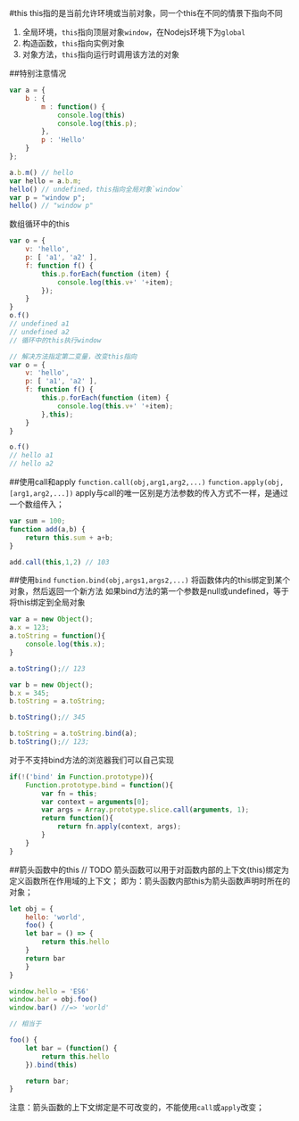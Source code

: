 #this
this指的是当前允许环境或当前对象，同一个this在不同的情景下指向不同
1. 全局环境，`this`指向顶层对象`window`，在Nodejs环境下为`global`
2. 构造函数，`this`指向实例对象
3. 对象方法，`this`指向运行时调用该方法的对象


##特别注意情况
``` JavaScript
var a = {
	b : {
		m : function() {
			console.log(this)
			console.log(this.p);
		},
		p : 'Hello'
	}
};

a.b.m() // hello
var hello = a.b.m;
hello() // undefined，this指向全局对象`window`
var p = "window p";
hello() // "window p"
```

数组循环中的this
``` JavaScript
var o = {
	v: 'hello',
	p: [ 'a1', 'a2' ],
	f: function f() {
		this.p.forEach(function (item) {
			console.log(this.v+' '+item);
		});
	}
}
o.f()
// undefined a1
// undefined a2
// 循环中的this执行window

// 解决方法指定第二变量，改变this指向
var o = {
	v: 'hello',
	p: [ 'a1', 'a2' ],
	f: function f() {
		this.p.forEach(function (item) {
			console.log(this.v+' '+item);
		},this);
	}
}

o.f()
// hello a1
// hello a2
```

##使用call和apply
`function.call(obj,arg1,arg2,...)`
`function.apply(obj,[arg1,arg2,...])`
apply与call的唯一区别是方法参数的传入方式不一样，是通过一个数组传入；

``` JavaScript	
var sum = 100;
function add(a,b) {
	return this.sum + a+b;
}

add.call(this,1,2) // 103
```

##使用`bind`
`function.bind(obj,args1,args2,...)` 将函数体内的this绑定到某个对象，然后返回一个新方法
如果bind方法的第一个参数是null或undefined，等于将this绑定到全局对象

``` JavaScript
var a = new Object();
a.x = 123;
a.toString = function(){
	console.log(this.x);
}

a.toString();// 123

var b = new Object();
b.x = 345;
b.toString = a.toString;

b.toString();// 345

b.toString = a.toString.bind(a);
b.toString();// 123;
```

对于不支持bind方法的浏览器我们可以自己实现
``` JavaScript
if(!('bind' in Function.prototype)){
	Function.prototype.bind = function(){
		var fn = this;
		var context = arguments[0];
		var args = Array.prototype.slice.call(arguments, 1);
		return function(){
			return fn.apply(context, args);
		}
	}
}
```

##箭头函数中的this
// TODO
箭头函数可以用于对函数内部的上下文(this)绑定为定义函数所在作用域的上下文；
即为：箭头函数内部this为箭头函数声明时所在的对象；
``` JavaScript
let obj = {
	hello: 'world',
	foo() {
	let bar = () => {
		return this.hello
	}
	return bar
	}
}

window.hello = 'ES6'
window.bar = obj.foo()
window.bar() //=> 'world'

// 相当于

foo() {
	let bar = (function() {
		return this.hello	
	}).bind(this)

	return bar;
}
```
注意：箭头函数的上下文绑定是不可改变的，不能使用`call`或`apply`改变；